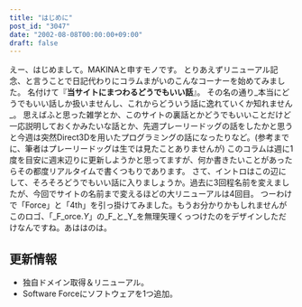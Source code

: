 ```yaml
---
title: "はじめに"
post_id: "3047"
date: "2002-08-08T00:00:00+09:00"
draft: false
---
```



えー、はじめまして。MAKINAと申すモノです。 とりあえずリニューアル記念、と言うことで日記代わりにコラムまがいのこんなコーナーを始めてみました。 名付けて『**当サイトにまつわるどうでもいい話**』。 その名の通り_本当にどうでもいい話しか扱いませんし、これからどういう話に逸れていくか知れません_。  思えばふと思った雑学とか、このサイトの裏話とかどうでもいいことだけど一応説明しておくかみたいな話とか、先週プレーリードッグの話をしたかと思うと今週は突然Direct3Dを用いたプログラミングの話になったりなど。(参考までに、筆者はプレーリードッグは生では見たことありませんが) このコラムは週に1度を目安に週末辺りに更新しようかと思ってますが、何か書きたいことがあったらその都度リアルタイムで書くつもりであります。 さて、イントロはこの辺にして、そろそろどうでもいい話に入りましょうか。過去に3回程名前を変えましたが、今回でサイトの名前まで変えるほどの大リニューアルは4回目。 つーわけで「Force」と「4th」を引っ掛けてみました。もうお分かりかもしれませんがこのロゴ、「_F_orce._Y_」の_F_と_Y_を無理矢理くっつけたのをデザインしただけなんですね。あははのは。
## 更新情報


  * 独自ドメイン取得＆リニューアル。
  * Software Forceにソフトウェアを1つ追加。
